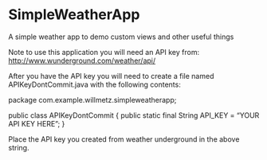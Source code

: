 # SimpleWeatherApp
A simple weather app to demo custom views and other useful things

Note to use this application you will need an API key from:
http://www.wunderground.com/weather/api/ 

After you have the API key you will need to create a file named APIKeyDontCommit.java with the following contents:

package com.example.willmetz.simpleweatherapp;


public class APIKeyDontCommit
{
    public static final String API_KEY = “YOUR API KEY HERE”;
}


Place the API key you created from weather underground in the above string.